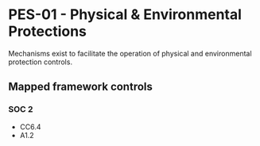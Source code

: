 # PES-01 - Physical & Environmental Protections
Mechanisms exist to facilitate the operation of physical and environmental protection controls. 
## Mapped framework controls
### SOC 2
- CC6.4
- A1.2